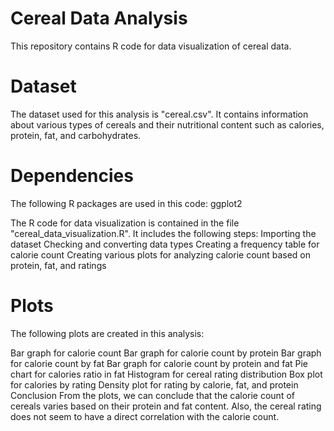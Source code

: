 # Cereal Data Analysis
This repository contains R code for data visualization of cereal data.

# Dataset
The dataset used for this analysis is "cereal.csv". It contains information about various types of cereals and their nutritional content such as calories, protein, fat, and carbohydrates.

# Dependencies
The following R packages are used in this code:
ggplot2

The R code for data visualization is contained in the file "cereal_data_visualization.R". It includes the following steps:
Importing the dataset
Checking and converting data types
Creating a frequency table for calorie count
Creating various plots for analyzing calorie count based on protein, fat, and ratings

# Plots
The following plots are created in this analysis:

Bar graph for calorie count
Bar graph for calorie count by protein
Bar graph for calorie count by fat
Bar graph for calorie count by protein and fat
Pie chart for calories ratio in fat
Histogram for cereal rating distribution
Box plot for calories by rating
Density plot for rating by calorie, fat, and protein
Conclusion
From the plots, we can conclude that the calorie count of cereals varies based on their protein and fat content. Also, the cereal rating does not seem to have a direct correlation with the calorie count.

